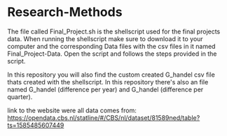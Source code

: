 # Research-Methods

The file called Final_Project.sh is the shellscript used for the final projects data. When running the shellscript make sure to download it to your computer and the corresponding Data files with the csv files in it named Final_Project-Data. Open the script and follows the steps provided in the script. 

In this repository you will also find the custom created G_handel csv file thats created with the shellscript. 
In this repository there's also an file named G_handel (difference per year) and G_handel (difference per quarter).

link to the website were all data comes from: https://opendata.cbs.nl/statline/#/CBS/nl/dataset/81589ned/table?ts=1585485607449
